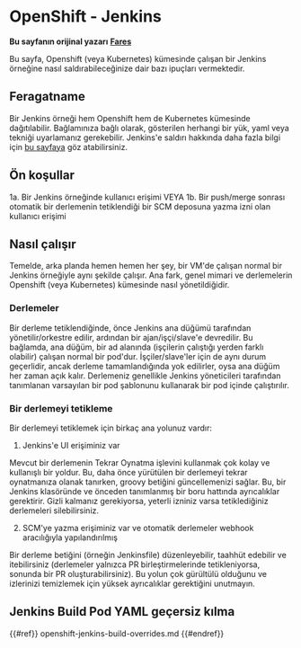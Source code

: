 # OpenShift - Jenkins

**Bu sayfanın orijinal yazarı** [**Fares**](https://www.linkedin.com/in/fares-siala/)

Bu sayfa, Openshift (veya Kubernetes) kümesinde çalışan bir Jenkins örneğine nasıl saldırabileceğinize dair bazı ipuçları vermektedir.

## Feragatname

Bir Jenkins örneği hem Openshift hem de Kubernetes kümesinde dağıtılabilir. Bağlamınıza bağlı olarak, gösterilen herhangi bir yük, yaml veya tekniği uyarlamanız gerekebilir. Jenkins'e saldırı hakkında daha fazla bilgi için [bu sayfaya](../../../pentesting-ci-cd/jenkins-security/) göz atabilirsiniz.

## Ön koşullar

1a. Bir Jenkins örneğinde kullanıcı erişimi VEYA 1b. Bir push/merge sonrası otomatik bir derlemenin tetiklendiği bir SCM deposuna yazma izni olan kullanıcı erişimi

## Nasıl çalışır

Temelde, arka planda hemen hemen her şey, bir VM'de çalışan normal bir Jenkins örneğiyle aynı şekilde çalışır. Ana fark, genel mimari ve derlemelerin Openshift (veya Kubernetes) kümesinde nasıl yönetildiğidir.

### Derlemeler

Bir derleme tetiklendiğinde, önce Jenkins ana düğümü tarafından yönetilir/orkestre edilir, ardından bir ajan/işçi/slave'e devredilir. Bu bağlamda, ana düğüm, bir ad alanında (işçilerin çalıştığı yerden farklı olabilir) çalışan normal bir pod'dur. İşçiler/slave'ler için de aynı durum geçerlidir, ancak derleme tamamlandığında yok edilirler, oysa ana düğüm her zaman açık kalır. Derlemeniz genellikle Jenkins yöneticileri tarafından tanımlanan varsayılan bir pod şablonunu kullanarak bir pod içinde çalıştırılır.

### Bir derlemeyi tetikleme

Bir derlemeyi tetiklemek için birkaç ana yolunuz vardır:

1. Jenkins'e UI erişiminiz var

Mevcut bir derlemenin Tekrar Oynatma işlevini kullanmak çok kolay ve kullanışlı bir yoldur. Bu, daha önce yürütülen bir derlemeyi tekrar oynatmanıza olanak tanırken, groovy betiğini güncellemenizi sağlar. Bu, bir Jenkins klasöründe ve önceden tanımlanmış bir boru hattında ayrıcalıklar gerektirir. Gizli kalmanız gerekiyorsa, yeterli izniniz varsa tetiklediğiniz derlemeleri silebilirsiniz.

2. SCM'ye yazma erişiminiz var ve otomatik derlemeler webhook aracılığıyla yapılandırılmış

Bir derleme betiğini (örneğin Jenkinsfile) düzenleyebilir, taahhüt edebilir ve itebilirsiniz (derlemeler yalnızca PR birleştirmelerinde tetikleniyorsa, sonunda bir PR oluşturabilirsiniz). Bu yolun çok gürültülü olduğunu ve izlerinizi temizlemek için yüksek ayrıcalıklar gerektiğini unutmayın.

## Jenkins Build Pod YAML geçersiz kılma

{{#ref}}
openshift-jenkins-build-overrides.md
{{#endref}}
